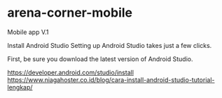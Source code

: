 # arena-corner-mobile
Mobile app V.1

Install Android Studio
Setting up Android Studio takes just a few clicks.

First, be sure you download the latest version of Android Studio.

https://developer.android.com/studio/install
https://www.niagahoster.co.id/blog/cara-install-android-studio-tutorial-lengkap/
